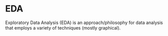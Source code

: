 # EDA
Exploratory Data Analysis (EDA) is an approach/philosophy for data analysis that employs a variety of techniques (mostly graphical).
